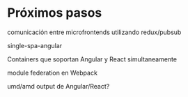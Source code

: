 # Próximos pasos

comunicación entre microfrontends utilizando redux/pubsub

single-spa-angular

Containers que soportan Angular y React simultaneamente

module federation en Webpack

umd/amd output de Angular/React?


